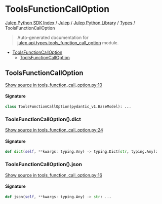 # ToolsFunctionCallOption

[Julep Python SDK Index](../../../README.md#julep-python-sdk-index) / [Julep](../../index.md#julep) / [Julep Python Library](../index.md#julep-python-library) / [Types](./index.md#types) / ToolsFunctionCallOption

> Auto-generated documentation for [julep.api.types.tools_function_call_option](../../../../../../../julep/api/types/tools_function_call_option.py) module.

- [ToolsFunctionCallOption](#toolsfunctioncalloption)
  - [ToolsFunctionCallOption](#toolsfunctioncalloption-1)

## ToolsFunctionCallOption

[Show source in tools_function_call_option.py:10](../../../../../../../julep/api/types/tools_function_call_option.py#L10)

#### Signature

```python
class ToolsFunctionCallOption(pydantic_v1.BaseModel): ...
```

### ToolsFunctionCallOption().dict

[Show source in tools_function_call_option.py:24](../../../../../../../julep/api/types/tools_function_call_option.py#L24)

#### Signature

```python
def dict(self, **kwargs: typing.Any) -> typing.Dict[str, typing.Any]: ...
```

### ToolsFunctionCallOption().json

[Show source in tools_function_call_option.py:16](../../../../../../../julep/api/types/tools_function_call_option.py#L16)

#### Signature

```python
def json(self, **kwargs: typing.Any) -> str: ...
```
